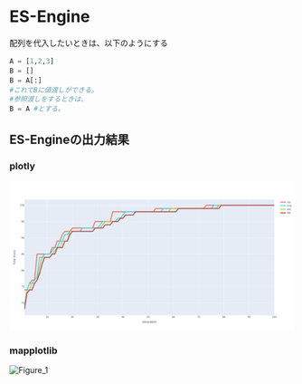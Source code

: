 # ES-Engine
配列を代入したいときは、以下のようにする
```python
A = [1,2,3]
B = []
B = A[:]
#これでBに値渡しができる。
#参照渡しをするときは、
B = A #とする。
```
## ES-Engineの出力結果
### plotly
![Figure_1](https://github.com/pokemon-GA/ES-Engine/blob/main/plotly.png)
### mapplotlib
![Figure_1](https://github.com/pokemon-GA/ES-Engine/assets/78744619/242587cc-a4f1-4727-9370-e30ebea93b55)
